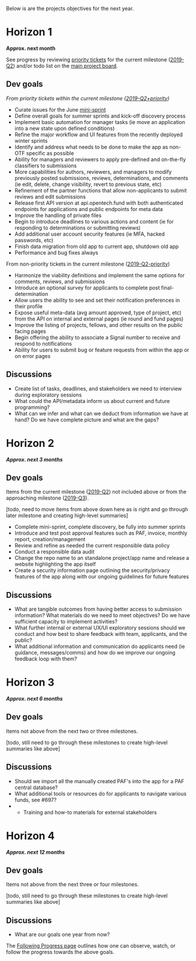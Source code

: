 Below is are the projects objectives for the next year.

# Horizon 1
**Approx. next month**

See progress by reviewing [priority tickets](https://github.com/OpenTechFund/opentech.fund/labels/priority) for the current milestone ([2019-Q2](https://github.com/OpenTechFund/opentech.fund/milestone/1)) and/or todo list on the [main project board](https://github.com/OpenTechFund/opentech.fund/projects/2). 

## Dev goals
_From priority tickets within the current milestone ([2019-Q2+priority](https://github.com/OpenTechFund/opentech.fund/issues?page=2&q=is%3Aopen+is%3Aissue+label%3Apriority+milestone%3A2019-Q2&utf8=%E2%9C%93))_

* Curate issues for the June [mini-sprint](https://github.com/OpenTechFund/opentech.fund/labels/todd_mini_sprint)
* Define overall goals for summer sprints and kick-off discovery process
* Implement basic automation for manager tasks (ie move an application into a new state upon defined conditions)
* Refine the major workflow and UI features from the recently deployed winter sprints
* Identify and address what needs to be done to make the app as non-OTF specific as possible
* Ability for managers and reviewers to apply pre-defined and on-the-fly classifiers to submissions
* More capabilities for authors, reviewers, and managers to modify previously posted submissions, reviews, determinations, and comments (ie edit, delete, change visibility, revert to previous state, etc)
* Refinement of the partner functions that allow non-applicants to submit reviews and edit submissions
* Release first API version at api.opentech.fund with both authenticated endpoints for applications and public endpoints for meta data
* Improve the handling of private files
* Begin to introduce deadlines to various actions and content (ie for responding to determinations or submitting reviews)
* Add additional user account security features (ie MFA, hacked passwords, etc)
* Finish data migration from old app to current app, shutdown old app
* Performance and bug fixes always

From non-priority tickets in the current milestone ([2019-Q2-priority](https://github.com/OpenTechFund/opentech.fund/issues?utf8=%E2%9C%93&q=is%3Aopen+is%3Aissue+-label%3Apriority+milestone%3A2019-Q2+))

* Harmonize the viability definitions and implement the same options for comments, reviews, and submissions
* Introduce an optional survey for applicants to complete post final-determination
* Allow users the ability to see and set their notification preferences in their profile
* Expose useful meta-data (avg amount approved, type of project, etc) from the API on internal and external pages (ie round and fund pages) 
* Improve the listing of projects, fellows, and other results on the public facing pages
* Begin offering the ability to associate a Signal number to receive and respond to notifications
* Ability for users to submit bug or feature requests from within the app or on error pages

## Discussions 
* Create list of tasks, deadlines, and stakeholders we need to interview during exploratory sessions
* What could the API/metadata inform us about current and future programming?
* What can we infer and what can we deduct from information we have at hand? Do we have complete picture and what are the gaps?

# Horizon 2
**_Approx. next 3 months_**

## Dev goals
Items from the current milestone ([2019-Q2](https://github.com/OpenTechFund/opentech.fund/milestone/1)) not included above or from the approaching milestone ([2019-Q3](https://github.com/OpenTechFund/opentech.fund/milestone/2)).

[todo, need to move items from above down here as is right and go through later milestone and creating high-level summaries]


* Complete mini-sprint, complete discovery, be fully into summer sprints
* Introduce and test post approval features such as PAF, invoice, monthly report, creation/management
* Review and refine as needed the current responsible data policy
* Conduct a responsible data audit
* Change the repo name to an standalone project/app name and release a website highlighting the app itself
* Create a security information page outlining the security/privacy features of the app along with our ongoing guidelines for future features


## Discussions
* What are tangible outcomes from having better access to submission information? What materials do we need to meet objectives? Do we have sufficient capacity to implement activities?
* What further internal or external UX/UI exploratory sessions should we conduct and how best to share feedback with team, applicants, and the public?
* What additional information and communication do applicants need (ie guidance, messages/comms) and how do we improve our ongoing feedback loop with them?

# Horizon 3
**_Approx. next 6 months_**

## Dev goals
Items not above from the next two or three milestones.

[todo, still need to go through these milestones to create high-level summaries like above]

## Discussions

* Should we import all the manually created PAF's into the app for a PAF central database?
* What additional tools or resources do for applicants to navigate various funds, see #697?
* * Training and how-to materials for external stakeholders

# Horizon 4
**_Approx. next 12 months_**

## Dev goals
Items not above from the next three or four milestones.

[todo, still need to go through these milestones to create high-level summaries like above]

## Discussions
* What are our goals one year from now?

The [Following Progress page](https://github.com/OpenTechFund/opentech.fund/wiki/Following-progress) outlines how one can observe, watch, or follow the progress towards the above goals.

